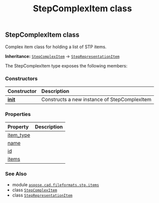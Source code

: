 ﻿---
title: StepComplexItem class
second_title: Aspose.CAD for Python via .NET API References
description: 
type: docs
weight: 150
url: /python-net/aspose.cad.fileformats.stp.items/stepcomplexitem/
is_root: false
---

## StepComplexItem class

Complex item class for holding a list of STP items.



**Inheritance:** [`StepComplexItem`](/cad/python-net/aspose.cad.fileformats.stp.items/stepcomplexitem) → 
[`StepRepresentationItem`](/cad/python-net/aspose.cad.fileformats.stp.items/steprepresentationitem)



The StepComplexItem type exposes the following members:

### Constructors
| Constructor | Description |
| :- | :- |
| [__init__](/cad/python-net/aspose.cad.fileformats.stp.items/stepcomplexitem/__init__/#) | Constructs a new instance of StepComplexItem |


### Properties
| Property | Description |
| :- | :- |
| [item_type](/cad/python-net/aspose.cad.fileformats.stp.items/stepcomplexitem/item_type) |  |
| [name](/cad/python-net/aspose.cad.fileformats.stp.items/stepcomplexitem/name) |  |
| [id](/cad/python-net/aspose.cad.fileformats.stp.items/stepcomplexitem/id) |  |
| [items](/cad/python-net/aspose.cad.fileformats.stp.items/stepcomplexitem/items) |  |



### See Also
* module [`aspose.cad.fileformats.stp.items`](..)
* class [`StepComplexItem`](/cad/python-net/aspose.cad.fileformats.stp.items/stepcomplexitem)
* class [`StepRepresentationItem`](/cad/python-net/aspose.cad.fileformats.stp.items/steprepresentationitem)
